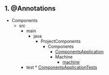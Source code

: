 
## 1. @Annotations
  * Components
    * src
      * main
        * java
          * ProjectComponents
            * Components
              * [ComponentsApplication](https://github.com/hoangtien2k3qx1/learn-spring-boot/blob/main/1.%20@Annotations/Components/src/main/java/ProjectComponents/Components/ComponentsApplication.java)
              * Machine
                * [machine](https://github.com/hoangtien2k3qx1/learn-spring-boot/blob/main/1.%20@Annotations/Components/src/main/java/ProjectComponents/Components/Machine/machine.java)
      * test
              * [ComponentsApplicationTests](https://github.com/hoangtien2k3qx1/learn-spring-boot/blob/main/1.%20@Annotations/Components/src/test/java/ProjectComponents/Components/ComponentsApplicationTests.java)
